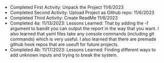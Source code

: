 - Completed First Activity: Unpack the Project 11/6/2023
- Completed Second Activity: Upload Project as Github repo: 11/6/2023
- Completed Third Activity: Create ReadMe 11/6/2023
- Completed 4a: 11/13/2023: Lessons Learned: That by adding the -f argument to bandit you can output the report in the way that you want. I also learned that yaml files take any console commands (including git commands) which is very useful. I also learned that there are premade github hook repos that are useufl for future projects.
- Completed 4b: 11/17/2023: Lessons Learned: Finding different ways to add unknown inputs and trying to break the system.